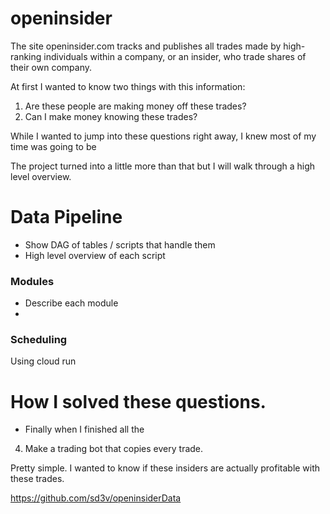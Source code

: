 # openinsider

The site openinsider.com tracks and publishes all trades made by high-ranking individuals within a company, or an insider, who trade shares of their own company.

At first I wanted to know two things with this information:
1. Are these people are making money off these trades?
2. Can I make money knowing these trades?

While I wanted to jump into these questions right away, I knew most of my time was going to be 


The project turned into a little more than that but I will walk through a high level overview.

# Data Pipeline
- Show DAG of tables / scripts that handle them
- High level overview of each script

### Modules
- Describe each module
- 
### Scheduling
Using cloud run


# How I solved these questions.
- Finally when I finished all the



  
4. Make a trading bot that copies every trade.

  Pretty simple. I wanted to know if these insiders are actually profitable with these trades.
  

https://github.com/sd3v/openinsiderData
